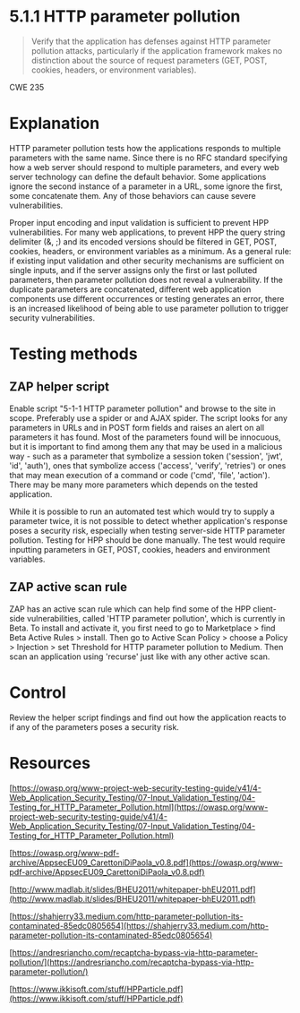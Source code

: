 # 5.1.1 HTTP parameter pollution

> Verify that the application has defenses against HTTP parameter pollution attacks, particularly if the application framework makes no distinction about the source of request parameters (GET, POST, cookies, headers, or environment variables).

CWE 235

# Explanation

HTTP parameter pollution tests how the applications responds to multiple parameters with the same name. Since there is no RFC standard specifying how a web server should respond to multiple parameters, and every web server technology can define the default behavior. Some applications ignore the second instance of a parameter in a URL, some ignore the first, some concatenate them. Any of those behaviors can cause severe vulnerabilities.

Proper input encoding and input validation is sufficient to prevent HPP vulnerabilities. For many web applications, to prevent HPP the query string delimiter (&, ;) and its encoded versions should be filtered in GET, POST, cookies, headers, or environment variables as a minimum. As a general rule: if existing input validation and other security mechanisms are sufficient on single inputs, and if the server assigns only the first or last polluted parameters, then parameter pollution does not reveal a vulnerability. If the duplicate parameters are concatenated, different web application components use different occurrences or testing generates an error, there is an increased likelihood of being able to use parameter pollution to trigger security vulnerabilities.

# Testing methods

## ZAP helper script

Enable script "5-1-1 HTTP parameter pollution" and browse to the site in scope. Preferably use a spider or and AJAX spider.  The script looks for any parameters in URLs and in POST form fields and raises an alert on all parameters it has found. Most of the parameters found will be innocuous, but it is important to find among them any that may be used in a malicious way - such as a parameter that symbolize a session token ('session', 'jwt', 'id', 'auth'), ones that symbolize access ('access', 'verify', 'retries') or ones that may mean execution of a command or code ('cmd', 'file', 'action').  There may be many more parameters which depends on the tested application. 

While it is possible to run an automated test which would try to supply a parameter twice, it is not possible to detect whether application's response poses a security risk, especially when testing server-side HTTP parameter pollution. Testing for HPP should be done manually. The test would require inputting parameters in GET, POST, cookies, headers and environment variables.

## ZAP active scan rule

ZAP has an active scan rule which can help find some of the HPP client-side vulnerabilities, called 'HTTP parameter pollution', which is currently in Beta. To install and activate it, you first need to go to Marketplace > find Beta Active Rules > install. Then go to Active Scan Policy > choose a Policy > Injection > set Threshold for HTTP parameter pollution to Medium. Then scan an application using 'recurse' just like with any other active scan.

# Control

Review the helper script findings and find out how the application reacts to if any of the parameters poses a security risk. 

# Resources

[https://owasp.org/www-project-web-security-testing-guide/v41/4-Web_Application_Security_Testing/07-Input_Validation_Testing/04-Testing_for_HTTP_Parameter_Pollution.html](https://owasp.org/www-project-web-security-testing-guide/v41/4-Web_Application_Security_Testing/07-Input_Validation_Testing/04-Testing_for_HTTP_Parameter_Pollution.html)

[https://owasp.org/www-pdf-archive/AppsecEU09_CarettoniDiPaola_v0.8.pdf](https://owasp.org/www-pdf-archive/AppsecEU09_CarettoniDiPaola_v0.8.pdf)

[http://www.madlab.it/slides/BHEU2011/whitepaper-bhEU2011.pdf](http://www.madlab.it/slides/BHEU2011/whitepaper-bhEU2011.pdf)

[https://shahjerry33.medium.com/http-parameter-pollution-its-contaminated-85edc0805654](https://shahjerry33.medium.com/http-parameter-pollution-its-contaminated-85edc0805654)

[https://andresriancho.com/recaptcha-bypass-via-http-parameter-pollution/](https://andresriancho.com/recaptcha-bypass-via-http-parameter-pollution/)

[https://www.ikkisoft.com/stuff/HPParticle.pdf](https://www.ikkisoft.com/stuff/HPParticle.pdf)
